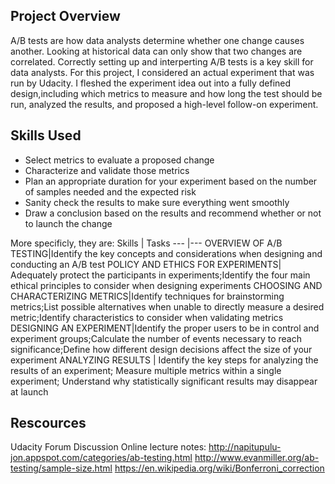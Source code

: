## Project Overview
A/B tests are how data analysts determine whether one change causes another. Looking at historical data can only show that two changes are correlated. Correctly setting up and interperting A/B tests is a key skill for data analysts.
For this project, I considered an actual experiment that was run by Udacity. I fleshed the experiment idea out into a fully defined design,including which metrics to measure and how long the test should be run, analyzed the results, and proposed a high-level follow-on experiment.

## Skills Used
- Select metrics to evaluate a proposed change
- Characterize and validate those metrics
- Plan an appropriate duration for your experiment based on the number of samples needed and the expected risk
- Sanity check the results to make sure everything went smoothly
- Draw a conclusion based on the results and recommend whether or not to launch the change

More specificly, they are: 
Skills | Tasks
--- |---
OVERVIEW OF A/B TESTING|Identify the key concepts and considerations when designing and conducting an A/B test
POLICY AND ETHICS FOR EXPERIMENTS| Adequately protect the participants in experiments;Identify the four main ethical principles to consider when designing experiments
CHOOSING AND CHARACTERIZING METRICS|Identify techniques for brainstorming metrics;List possible alternatives when unable to directly measure a desired metric;Identify characteristics to consider when validating metrics
DESIGNING AN EXPERIMENT|Identify the proper users to be in control and experiment groups;Calculate the number of events necessary to reach significance;Define how different design decisions affect the size of your experiment
ANALYZING RESULTS | Identify the key steps for analyzing the results of an experiment; Measure multiple metrics within a single experiment; Understand why statistically significant results may disappear at launch

## Rescources
Udacity Forum Discussion
Online lecture notes: http://napitupulu-jon.appspot.com/categories/ab-testing.html
http://www.evanmiller.org/ab-testing/sample-size.html
https://en.wikipedia.org/wiki/Bonferroni_correction

